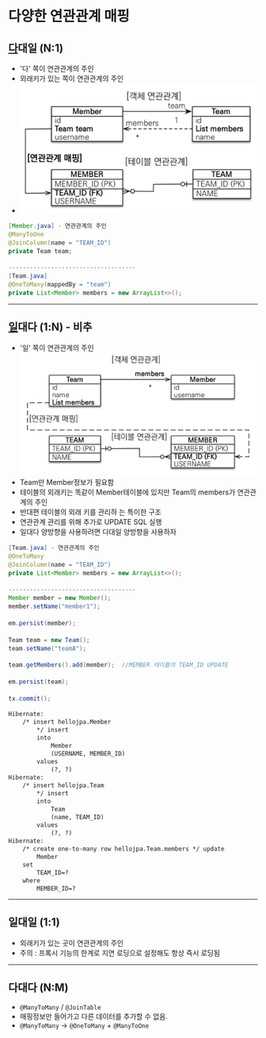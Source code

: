 # 다양한 연관관계 매핑
## <u>다</u>대일 (N:1)
- '다' 쪽이 연관관계의 주인
- 외래키가 있는 쪽이 연관관계의 주인
- ![다대일 양방향](../images/image_20230924203012.png)
```java
[Member.java] - 연관관계의 주인
@ManyToOne  
@JoinColumn(name = "TEAM_ID")  
private Team team;

------------------------------------
[Team.java]
@OneToMany(mappedBy = "team")  
private List<Member> members = new ArrayList<>();

```


---
## <u>일</u>대다 (1:N) - 비추
- '일' 쪽이 연관관계의 주인
![일대다 연관관계](../images/image_20230924204315.png)
- Team만 Member정보가 필요함
- 테이블의 외래키는 똑같이 Member테이블에 있지만 Team의 members가 연관관계의 주인
- 반대편 테이블의 외래 키를 관리하 는 특이한 구조
- 연관관계 관리를 위해 추가로 UPDATE SQL 실행
- 일대다 양방향을 사용하려면 다대일 양방향을 사용하자
```java
[Team.java] - 연관관계의 주인
@OneToMany  
@JoinColumn(name = "TEAM_ID")  
private List<Member> members = new ArrayList<>();

------------------------------------
Member member = new Member();  
member.setName("member1");  
  
em.persist(member);  
  
Team team = new Team();  
team.setName("teamA");  

team.getMembers().add(member);  //MEMBER 테이블의 TEAM_ID UPDATE
  
em.persist(team);  
  
tx.commit();

```

``` text
Hibernate: 
    /* insert hellojpa.Member
        */ insert 
        into
            Member
            (USERNAME, MEMBER_ID) 
        values
            (?, ?)
Hibernate: 
    /* insert hellojpa.Team
        */ insert 
        into
            Team
            (name, TEAM_ID) 
        values
            (?, ?)
Hibernate: 
    /* create one-to-many row hellojpa.Team.members */ update
        Member 
    set
        TEAM_ID=? 
    where
        MEMBER_ID=?

```
---
## 일대일 (1:1) 
- 외래키가 있는 곳이 연관관계의 주인
- 주의 : 프록시 기능의 한계로 지연 로딩으로 설정해도 항상 즉시 로딩됨



---
## 다대다 (N:M)
- `@ManyToMany` / `@JoinTable`
- 매핑정보만 들어가고 다른 데이터를 추가할 수 없음.
- `@ManyToMany` -> `@OneToMany` + `@ManyToOne`
